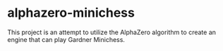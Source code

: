 # alphazero-minichess
This project is an attempt to utilize the AlphaZero algorithm to create an engine that can play Gardner Minichess.
